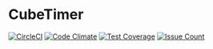 # CubeTimer
[![CircleCI](https://circleci.com/gh/xcv58/CubeTimer.svg?style=svg)](https://circleci.com/gh/xcv58/CubeTimer)
[![Code Climate](https://codeclimate.com/github/xcv58/CubeTimer/badges/gpa.svg)](https://codeclimate.com/github/xcv58/CubeTimer)
[![Test Coverage](https://codeclimate.com/github/xcv58/CubeTimer/badges/coverage.svg)](https://codeclimate.com/github/xcv58/CubeTimer/coverage)
[![Issue Count](https://codeclimate.com/github/xcv58/CubeTimer/badges/issue_count.svg)](https://codeclimate.com/github/xcv58/CubeTimer)
